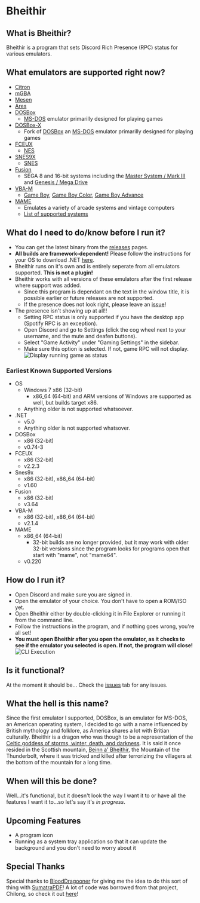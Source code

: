 # Bheithir

## What is Bheithir?
Bheithir is a program that sets Discord Rich Presence (RPC) status for various emulators. 

## What emulators are supported right now?
- [Citron](https://citron-emu.org/)
- [mGBA](https://mgba.io/)
- [Mesen](https://www.mesen.ca/)
- [Ares](https://ares-emu.net/)
- [DOSBox](https://www.dosbox.com/)
    - [MS-DOS](https://en.wikipedia.org/wiki/MS-DOS) emulator primarilly designed for playing games
- [DOSBox-X](https://dosbox-x.com/)
    - Fork of [DOSBox](https://www.dosbox.com/) an [MS-DOS](https://en.wikipedia.org/wiki/MS-DOS) emulator primarilly designed for playing games
- [FCEUX](http://www.fceux.com/web/home.html)
    - [NES](https://en.wikipedia.org/wiki/Nintendo_Entertainment_System)
- [SNES9X](http://www.snes9x.com/)
    - [SNES](https://en.wikipedia.org/wiki/Super_Nintendo_Entertainment_System)
- [Fusion](https://segaretro.org/Kega_Fusion)
    - SEGA 8 and 16-bit systems including the [Master System / Mark III](https://en.wikipedia.org/wiki/Super_Nintendo_Entertainment_System) and [Genesis / Mega Drive](https://en.wikipedia.org/wiki/Sega_Genesis)
- [VBA-M](https://github.com/visualboyadvance-m/visualboyadvance-m)
    - [Game Boy](https://en.wikipedia.org/wiki/Game_Boy), [Game Boy Color](https://en.wikipedia.org/wiki/Game_Boy_Color), [Game Boy Advance](https://en.wikipedia.org/wiki/Game_Boy_Advance)
- [MAME](https://www.mamedev.org/)
    - Emulates a variety of arcade systems and vintage computers
    - [List of supported systems](https://emulation.gametechwiki.com/index.php/MAME_compatibility_list)

## What do I need to do/know before I run it?
- You can get the latest binary from the [releases](https://github.com/MechaDragonX/Bheithir/releases) pages.
- **All builds are framework-dependent!** Please follow the instructions for your OS to download .NET [here](https://dotnet.microsoft.com/download/dotnet/).
- Bheithir runs on it's own and is entirely seperate from all emulators supported. **This is not a plugin!**
- Bheithir works with all versions of these emulators after the first release where support was added.
    - Since this program is dependant on the text in the window title, it is possible earlier or future releases are not supported.
    - If the presence does not look right, please leave an [issue](https://github.com/MechaDragonX/Bheithir/issues)!
- The presence isn't showing up at all!!
    - Setting RPC status is only supported if you have the desktop app (Spotify RPC is an exception).
    - Open Discord and go to Settings (click the cog wheel next to your username, and the mute and deafen buttons).
    - Select "Game Activity" under "Gaming Settings" in the sidebar.
    - Make sure this option is selected. If not, game RPC will not display.
![Display running game as status](https://i.imgur.com/jRIGHbK.png "Display running game as status")
### Earliest Known Supported Versions
- OS
    - Windows 7 x86 (32-bit)
        - x86_64 (64-bit) and ARM versions of Windows are supported as well, but builds target x86.
    - Anything older is not supported whatsoever.
- .NET
    - v5.0
    - Anything older is not supported whatsover.
- DOSBox
    - x86 (32-bit)
    - v0.74-3
- FCEUX
    - x86 (32-bit)
    - v2.2.3
- Snes9x
    - x86 (32-bit), x86_64 (64-bit)
    - v1.60
- Fusion
    - x86 (32-bit)
    - v3.64
- VBA-M
    - x86 (32-bit), x86_64 (64-bit)
    - v2.1.4
- MAME
    - x86_64 (64-bit)
        - 32-bit builds are no longer provided, but it may work with older 32-bit versions since the program looks for programs open that start with "mame", not "mame64".
    - v0.220

## How do I run it?
- Open Discord and make sure you are signed in.
- Open the emulator of your choice. You don't have to open a ROM/ISO yet.
- Open Bheithir either by double-clicking it in File Explorer or running it from the command line.
- Follow the instructions in the program, and if nothing goes wrong, you're all set!
- **You must open Bheithir after you open the emulator, as it checks to see if the emulator you selected is open. If not, the program will close!**
![CLI Execution](https://i.imgur.com/tct0D5Y.png "CLI Execution")

## Is it functional?
At the moment it should be... Check the [issues](https://github.com/MechaDragonX/Bheithir/issues) tab for any issues.

## What the hell is this name?
Since the first emulator I supported, DOSBox, is an emulator for MS-DOS, an American operating system, I decided to go with a name influenced by British mythology and folklore, as America shares a lot with Britian culturally. Bheithir is a dragon who was though to be a representation of the [Celtic goddess of storms, winter, death, and darkness](https://books.google.com/books?id=XPoRSLTkhtsC&pg=PA179&lpg=PA179&dq=bheithir+scotland&source=bl&ots=h2FaVFtlKN&sig=ACfU3U0fPo-tvlrPfv6CW9OVvdrHlOE66g&hl=en&ppis=_e&sa=X&ved=2ahUKEwjKiInks77oAhWuGTQIHZbbAToQ6AEwCXoECB4QAQ#v=onepage&q=bheithir%20scotland&f=false). It is said it once resided in the Scottish mountain, [Beinn a' Bheithir](https://en.wikipedia.org/wiki/Beinn_a%27_Bheithir), the Mountain of the Thunderbolt, where it was tricked and killed after terrorizing the villagers at the bottom of the mountain for a long time.

## When will this be done?
Well...it's functional, but it doesn't look the way I want it to or have all the features I want it to...so let's say it's *in progress*.

## Upcoming Features
- A program icon
- Running as a system tray application so that it can update the background and you don't need to worry about it

## Special Thanks
Special thanks to [BloodDragooner](https://github.com/BloodDragooner) for giving me the idea to do this sort of thing with [SumatraPDF](https://github.com/sumatrapdfreader/sumatrapdf)! A lot of code was borrowed from that project, Chilong, so check it out [here](https://github.com/MechaDragonX/Chilong)!
